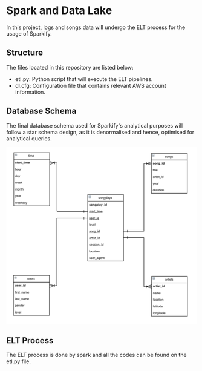 # Spark and Data Lake
In this project, logs and songs data will undergo the ELT process for the usage of Sparkify.

## Structure
The files located in this repository are listed below:
- etl.py: Python script that will execute the ELT pipelines.
- dl.cfg: Configuration file that contains relevant AWS account information.

## Database Schema
The final database schema used for Sparkify's analytical purposes will follow a star schema design, as it is denormalised and hence, optimised for analytical queries. 

![Database Schema](https://github.com/Gianatmaja/Udacity-Data-Engineering-Nanodegree/blob/main/Data-Lake-AWS/Screenshot%202022-03-05%20at%203.27.01%20PM.png)

## ELT Process
The ELT process is done by spark and all the codes can be found on the etl.py file.
